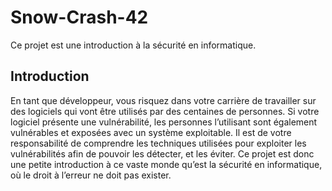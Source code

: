 # Snow-Crash-42
Ce projet est une introduction à la sécurité en informatique.

## Introduction

En tant que développeur, vous risquez dans votre carrière de travailler sur des logiciels
qui vont être utilisés par des centaines de personnes.
Si votre logiciel présente une vulnérabilité, les personnes l’utilisant sont également
vulnérables et exposées avec un système exploitable.
Il est de votre responsabilité de comprendre les techniques utilisées pour exploiter les
vulnérabilités afin de pouvoir les détecter, et les éviter.
Ce projet est donc une petite introduction à ce vaste monde qu’est la sécurité en
informatique, où le droit à l’erreur ne doit pas exister.
